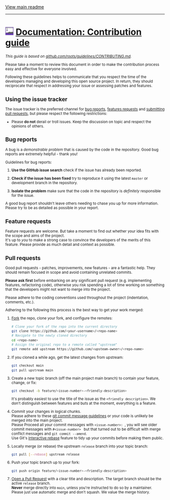 [//]: # (Header)

<a href="https://github.com/Marvin-Brouwer/FluentSerializer#readme">
	View main readme
</a><hr/>
<h1>
	<img alt="icon" width="26" height="26"
		src="/docs/logo/Logo.default.optimized.svg" />
	<a href="/docs/help/Contributing.md#readme">
		Documentation: Contribution guide
	</a>
</h1>
<sub><i>

This guide is based on [github.com/roots/guidelines/CONTRIBUTING.md](https://github.com/roots/guidelines/blob/master/CONTRIBUTING.md).

</i></sub>

[//]: # (Body)

Please take a moment to review this document in order to make the contribution process easy and effective for everyone involved.

Following these guidelines helps to communicate that you respect the time of
the developers managing and developing this open source project. In return,
they should reciprocate that respect in addressing your issue or assessing
patches and features.

## Using the issue tracker

The issue tracker is the preferred channel for [bug reports](#bug-reports), [features requests](#feature-requests) and [submitting pull requests](#pull-requests), but please respect the following restrictions:

* Please **do not** derail or troll issues. Keep the discussion on topic and
  respect the opinions of others.

## Bug reports

A bug is a _demonstrable problem_ that is caused by the code in the repository.
Good bug reports are extremely helpful - thank you!

Guidelines for bug reports:

1. **Use the GitHub issue search** check if the issue has already been reported.

2. **Check if the issue has been fixed** try to reproduce it using the latest `master` or development branch in the repository.

3. **Isolate the problem** make sure that the code in the repository is _definitely_ responsible for the issue.

A good bug report shouldn't leave others needing to chase you up for more
information. Please try to be as detailed as possible in your report.

## Feature requests

Feature requests are welcome. But take a moment to find out whether your idea fits with the scope and aims of the project.  
It's up to *you* to make a strong case to convince the developers of the merits of this feature. 
Please provide as much detail and context as possible.

## Pull requests

Good pull requests - patches, improvements, new features - are a fantastic help. They should remain focused in scope and avoid containing unrelated commits.

**Please ask first** before embarking on any significant pull request (e.g. implementing features, refactoring code), otherwise you risk spending a lot of time working on something that the developers might not want to merge into the project.

Please adhere to the coding conventions used throughout the project (indentation, comments, etc.).

Adhering to the following this process is the best way to get your work merged:

1. [Fork](http://help.github.com/fork-a-repo/) the repo, clone your fork,
   and configure the remotes:

   ```bash
   # Clone your fork of the repo into the current directory
   git clone https://github.com/<your-username>/<repo-name>
   # Navigate to the newly cloned directory
   cd <repo-name>
   # Assign the original repo to a remote called "upstream"
   git remote add upstream https://github.com/<upsteam-owner>/<repo-name>
   ```

2. If you cloned a while ago, get the latest changes from upstream:

   ```bash
   git checkout main
   git pull upstream main
   ```

3. Create a new topic branch (off the main project main branch) to contain your feature, change, or fix:

   ```bash
   git checkout -b feature/<issue-number>-<friendly-description>
   ```

   It's probably easiest to use the title of the issue as the `<friendly description>`.
   We don't distinguish between features and buts at the moment, everything is a feature.  
  
4. Commit your changes in logical chunks.  
   Please adhere to these [git commit message guidelines](http://tbaggery.com/2008/04/19/a-note-about-git-commit-messages.html) or your code is unlikely be merged into the main project.  
   Please Proceed all your commit messages with `<issue-number>: `, you will see older commit messages with `#<issue-number> ` but that turned out to be difficult with merge conflict messages and `git commit --amend`.  
   Use Git's [interactive rebase](https://help.github.com/articles/interactive-rebase) feature to tidy up your commits before making them public.

5. Locally merge (or rebase) the upstream `release` branch into your topic branch:

   ```bash
   git pull [--rebase] upstream release
   ```

6. Push your topic branch up to your fork:

   ```bash
   git push origin feature/<issue-number>-<friendly-description>
   ```

7. [Open a Pull Request](https://help.github.com/articles/using-pull-requests/) with a clear title and description.
   The target branch should be the active `release` branch.  
   **Never** merge directly into `main`, unless you're instructed to do so by a maintainer.  
   Please just use automatic merge and don't squash. We value the merge history. 
